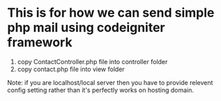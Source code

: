 # This is for how we can send simple php mail using codeigniter framework

1) copy ContactController.php file into controller folder
2) copy contact.php file into view folder

Note: if you are localhost/local server then you have to provide relevent config setting rather than it's perfectly works on hosting domain.
